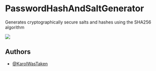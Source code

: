 
# PasswordHashAndSaltGenerator

Generates cryptographically secure salts and hashes using the SHA256 algorithm

<img src="https://cdn.discordapp.com/attachments/467018961259855872/1166671478905901066/image.png?ex=654b567c&is=6538e17c&hm=a7597956fe53b7099c699dfd8f164bca6263065306cdfce239a36b59a9cc4518&">

## Authors

- [@KarolWasTaken](https://github.com/KarolWasTaken)
